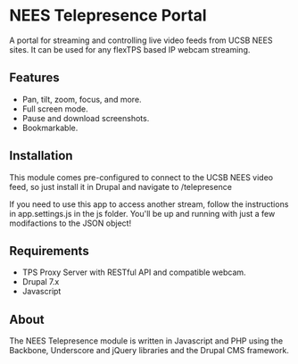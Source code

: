 NEES Telepresence Portal
========================

A portal for streaming and controlling live video feeds from UCSB NEES sites. It can be used for any flexTPS based IP webcam streaming.

Features
--------
* Pan, tilt, zoom, focus, and more.
* Full screen mode.
* Pause and download screenshots.
* Bookmarkable.

Installation
------------
This module comes pre-configured to connect to the UCSB NEES video feed, so just install it in Drupal and navigate to /telepresence

If you need to use this app to access another stream, follow the instructions in app.settings.js in the js folder. You'll be up and running with just a few modifactions to the JSON object!

Requirements
------------
* TPS Proxy Server with RESTful API and compatible webcam.
* Drupal 7.x
* Javascript

About
-----
The NEES Telepresence module is written in Javascript and PHP using the Backbone, Underscore and jQuery libraries and the Drupal CMS framework.
